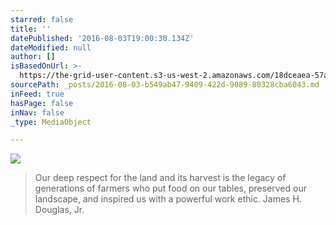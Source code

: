 ```yaml
---
starred: false
title: ''
datePublished: '2016-08-03T19:00:30.134Z'
dateModified: null
author: []
isBasedOnUrl: >-
  https://the-grid-user-content.s3-us-west-2.amazonaws.com/18dceaea-57ab-4372-a78f-65f1e2089850.jpg
sourcePath: _posts/2016-08-03-b549ab47-9409-422d-9089-80328cba6043.md
inFeed: true
hasPage: false
inNav: false
_type: MediaObject

---
```

![](https://the-grid-user-content.s3-us-west-2.amazonaws.com/18dceaea-57ab-4372-a78f-65f1e2089850.jpg)

> Our deep respect for the land and its harvest is the legacy of generations of farmers who put food on our tables, preserved our landscape, and inspired us with a powerful work ethic. James H. Douglas, Jr.